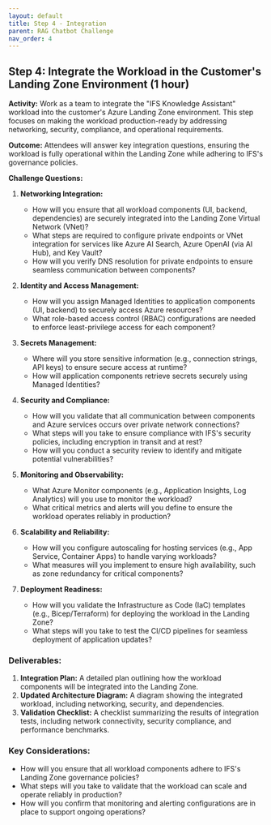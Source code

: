 ```yaml
---
layout: default
title: Step 4 - Integration
parent: RAG Chatbot Challenge
nav_order: 4
---
```


## Step 4: Integrate the Workload in the Customer's Landing Zone Environment (1 hour)

**Activity:** Work as a team to integrate the "IFS Knowledge Assistant" workload into the customer's Azure Landing Zone environment. This step focuses on making the workload production-ready by addressing networking, security, compliance, and operational requirements.

**Outcome:** Attendees will answer key integration questions, ensuring the workload is fully operational within the Landing Zone while adhering to IFS's governance policies.

**Challenge Questions:**

1. **Networking Integration:**
    * How will you ensure that all workload components (UI, backend, dependencies) are securely integrated into the Landing Zone Virtual Network (VNet)?
    * What steps are required to configure private endpoints or VNet integration for services like Azure AI Search, Azure OpenAI (via AI Hub), and Key Vault?
    * How will you verify DNS resolution for private endpoints to ensure seamless communication between components?

2. **Identity and Access Management:**
    * How will you assign Managed Identities to application components (UI, backend) to securely access Azure resources?
    * What role-based access control (RBAC) configurations are needed to enforce least-privilege access for each component?

3. **Secrets Management:**
    * Where will you store sensitive information (e.g., connection strings, API keys) to ensure secure access at runtime?
    * How will application components retrieve secrets securely using Managed Identities?

4. **Security and Compliance:**
    * How will you validate that all communication between components and Azure services occurs over private network connections?
    * What steps will you take to ensure compliance with IFS's security policies, including encryption in transit and at rest?
    * How will you conduct a security review to identify and mitigate potential vulnerabilities?

5. **Monitoring and Observability:**
    * What Azure Monitor components (e.g., Application Insights, Log Analytics) will you use to monitor the workload?
    * What critical metrics and alerts will you define to ensure the workload operates reliably in production?

6. **Scalability and Reliability:**
    * How will you configure autoscaling for hosting services (e.g., App Service, Container Apps) to handle varying workloads?
    * What measures will you implement to ensure high availability, such as zone redundancy for critical components?

7. **Deployment Readiness:**
    * How will you validate the Infrastructure as Code (IaC) templates (e.g., Bicep/Terraform) for deploying the workload in the Landing Zone?
    * What steps will you take to test the CI/CD pipelines for seamless deployment of application updates?


### Deliverables:

1. **Integration Plan:** A detailed plan outlining how the workload components will be integrated into the Landing Zone.
2. **Updated Architecture Diagram:** A diagram showing the integrated workload, including networking, security, and dependencies.
3. **Validation Checklist:** A checklist summarizing the results of integration tests, including network connectivity, security compliance, and performance benchmarks.


### Key Considerations:

* How will you ensure that all workload components adhere to IFS's Landing Zone governance policies?
* What steps will you take to validate that the workload can scale and operate reliably in production?
* How will you confirm that monitoring and alerting configurations are in place to support ongoing operations?